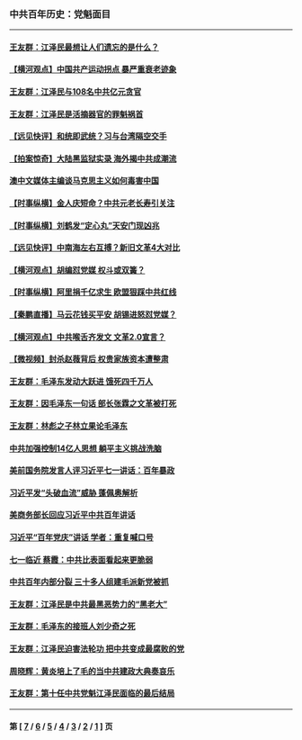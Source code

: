 ### 中共百年历史：党魁面目
---
#### [王友群：江泽民最想让人们遗忘的是什么？](../../pages/nf1176107/n13408949.md?12240430) 
#### [【横河观点】中国共产运动拐点 暴严重衰老迹象](../../pages/nf1176107/n13388333.md?12240430) 
#### [王友群：江泽民与108名中共亿元贪官](../../pages/nf1176107/n13352358.md?12240430) 
#### [王友群：江泽民是活摘器官的罪魁祸首](../../pages/nf1176107/n13336903.md?12240430) 
#### [【远见快评】和统即武统？习与台湾隔空交手](../../pages/nf1176107/n13297739.md?12240430) 
#### [【拍案惊奇】大陆黑监狱实录 海外揭中共成潮流](../../pages/nf1176107/n13288853.md?12240430) 
#### [澳中文媒体主编谈马克思主义如何毒害中国](../../pages/nf1176107/n13257387.md?12240430) 
#### [【时事纵横】金人庆短命？中共元老长寿引关注](../../pages/nf1176107/n13217934.md?12240430) 
#### [【时事纵横】刘鹤发“定心丸”天安门现凶兆](../../pages/nf1176107/n13215416.md?12240430) 
#### [【远见快评】中南海左右互搏？新旧文革4大对比](../../pages/nf1176107/n13214745.md?12240430) 
#### [【横河观点】胡编怼党媒 权斗或双簧？](../../pages/nf1176107/n13210864.md?12240430) 
#### [【时事纵横】阿里捐千亿求生 欧盟狠踩中共红线](../../pages/nf1176107/n13206431.md?12240430) 
#### [【秦鹏直播】马云花钱买平安 胡锡进怒怼党媒？](../../pages/nf1176107/n13206392.md?12240430) 
#### [【横河观点】中共喉舌齐发文 文革2.0宣言？](../../pages/nf1176107/n13201248.md?12240430) 
#### [【微视频】封杀赵薇背后 权贵家族资本遭整肃](../../pages/nf1176107/n13197798.md?12240430) 
#### [王友群：毛泽东发动大跃进 饿死四千万人](../../pages/nf1176107/n13177158.md?12240430) 
#### [王友群：因毛泽东一句话 部长张霖之文革被打死](../../pages/nf1176107/n13161711.md?12240430) 
#### [王友群：林彪之子林立果论毛泽东](../../pages/nf1176107/n13128622.md?12240430) 
#### [中共加强控制14亿人思想 躺平主义挑战洗脑](../../pages/nf1176107/n13094299.md?12240430) 
#### [美前国务院发言人评习近平七一讲话：百年暴政](../../pages/nf1176107/n13066986.md?12240430) 
#### [习近平发“头破血流”威胁 蓬佩奥解析](../../pages/nf1176107/n13063604.md?12240430) 
#### [美商务部长回应习近平中共百年讲话](../../pages/nf1176107/n13062903.md?12240430) 
#### [习近平“百年党庆”讲话 学者：重复喊口号](../../pages/nf1176107/n13061411.md?12240430) 
#### [七一临近 蔡霞：中共比表面看起来更脆弱](../../pages/nf1176107/n13056418.md?12240430) 
#### [中共百年内部分裂 三十多人组建毛派新党被抓](../../pages/nf1176107/n13044023.md?12240430) 
#### [王友群：江泽民是中共最黑恶势力的“黑老大”](../../pages/nf1176107/n13022180.md?12240430) 
#### [王友群：毛泽东的接班人刘少奇之死](../../pages/nf1176107/n12991772.md?12240430) 
#### [王友群：江泽民迫害法轮功 把中共变成最腐败的党](../../pages/nf1176107/n12947347.md?12240430) 
#### [周晓辉：黄炎培上了毛的当中共建政大典奏哀乐](../../pages/nf1176107/n12942780.md?12240430) 
#### [王友群：第十任中共党魁江泽民面临的最后结局](../../pages/nf1176107/n12933748.md?12240430) 

---
#### 第 [ [7](./7.md?12240430) / [6](./6.md?12240430) / [5](./5.md?12240430) / [4](./4.md?12240430) / [3](./3.md?12240430) / [2](./2.md?12240430) / [1](./1.md?12240430) ] 页
